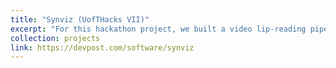 ```yaml
---
title: "Synviz (UofTHacks VII)"
excerpt: "For this hackathon project, we built a video lip-reading pipeline for a smart glasses device. I built an inference pipeline to process a video stream and feed it to a trained lip-reading model. We ended up being one of the winning teams, achieving a 3rd place finish.<br/><img src='/images/projects/synviz_glasses.jpg' style='width:512px;'>"
collection: projects
link: https://devpost.com/software/synviz
---
```

